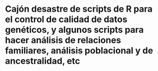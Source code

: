 # Cajón desastre de scripts de R para el control de calidad de datos genéticos, y algunos scripts para hacer análisis de relaciones familiares, análisis poblacional y de ancestralidad, etc
